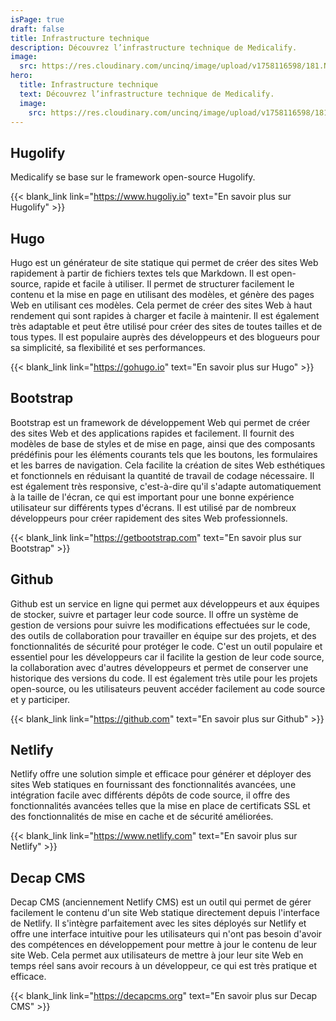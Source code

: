 ```yaml
---
isPage: true
draft: false
title: Infrastructure technique
description: Découvrez l’infrastructure technique de Medicalify.
image:
  src: https://res.cloudinary.com/uncinq/image/upload/v1758116598/181.Nodes_vgmgrr.svg
hero:
  title: Infrastructure technique
  text: Découvrez l’infrastructure technique de Medicalify.
  image:
    src: https://res.cloudinary.com/uncinq/image/upload/v1758116598/181.Nodes_vgmgrr.svg
---
```


## Hugolify

Medicalify se base sur le framework open-source Hugolify.

{{< blank_link link="https://www.hugoliy.io" text="En savoir plus sur Hugolify" >}}

## Hugo

Hugo est un générateur de site statique qui permet de créer des sites Web rapidement à partir de fichiers textes tels que Markdown. Il est open-source, rapide et facile à utiliser. Il permet de structurer facilement le contenu et la mise en page en utilisant des modèles, et génère des pages Web en utilisant ces modèles. Cela permet de créer des sites Web à haut rendement qui sont rapides à charger et facile à maintenir. Il est également très adaptable et peut être utilisé pour créer des sites de toutes tailles et de tous types. Il est populaire auprès des développeurs et des blogueurs pour sa simplicité, sa flexibilité et ses performances.

{{< blank_link link="https://gohugo.io" text="En savoir plus sur Hugo" >}}

## Bootstrap

Bootstrap est un framework de développement Web qui permet de créer des sites Web et des applications rapides et facilement. Il fournit des modèles de base de styles et de mise en page, ainsi que des composants prédéfinis pour les éléments courants tels que les boutons, les formulaires et les barres de navigation. Cela facilite la création de sites Web esthétiques et fonctionnels en réduisant la quantité de travail de codage nécessaire. Il est également très responsive, c'est-à-dire qu'il s'adapte automatiquement à la taille de l'écran, ce qui est important pour une bonne expérience utilisateur sur différents types d'écrans. Il est utilisé par de nombreux développeurs pour créer rapidement des sites Web professionnels.

{{< blank_link link="https://getbootstrap.com" text="En savoir plus sur Bootstrap" >}}

## Github

Github est un service en ligne qui permet aux développeurs et aux équipes de stocker, suivre et partager leur code source. Il offre un système de gestion de versions pour suivre les modifications effectuées sur le code, des outils de collaboration pour travailler en équipe sur des projets, et des fonctionnalités de sécurité pour protéger le code. C'est un outil populaire et essentiel pour les développeurs car il facilite la gestion de leur code source, la collaboration avec d'autres développeurs et permet de conserver une historique des versions du code. Il est également très utile pour les projets open-source, ou les utilisateurs peuvent accéder facilement au code source et y participer.

{{< blank_link link="https://github.com" text="En savoir plus sur Github" >}}

## Netlify

Netlify offre une solution simple et efficace pour générer et déployer des sites Web statiques en fournissant des fonctionnalités avancées, une intégration facile avec différents dépôts de code source, il offre des fonctionnalités avancées telles que la mise en place de certificats SSL et des fonctionnalités de mise en cache et de sécurité améliorées.

{{< blank_link link="https://www.netlify.com" text="En savoir plus sur Netlify" >}}

## Decap CMS

Decap CMS (anciennement Netlify CMS) est un outil qui permet de gérer facilement le contenu d'un site Web statique directement depuis l'interface de Netlify. Il s'intègre parfaitement avec les sites déployés sur Netlify et offre une interface intuitive pour les utilisateurs qui n'ont pas besoin d'avoir des compétences en développement pour mettre à jour le contenu de leur site Web. Cela permet aux utilisateurs de mettre à jour leur site Web en temps réel sans avoir recours à un développeur, ce qui est très pratique et efficace.

{{< blank_link link="https://decapcms.org" text="En savoir plus sur Decap CMS" >}}
